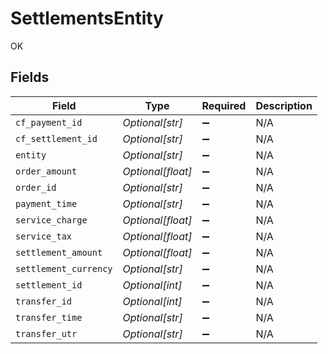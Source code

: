 # SettlementsEntity

OK


## Fields

| Field                 | Type                  | Required              | Description           |
| --------------------- | --------------------- | --------------------- | --------------------- |
| `cf_payment_id`       | *Optional[str]*       | :heavy_minus_sign:    | N/A                   |
| `cf_settlement_id`    | *Optional[str]*       | :heavy_minus_sign:    | N/A                   |
| `entity`              | *Optional[str]*       | :heavy_minus_sign:    | N/A                   |
| `order_amount`        | *Optional[float]*     | :heavy_minus_sign:    | N/A                   |
| `order_id`            | *Optional[str]*       | :heavy_minus_sign:    | N/A                   |
| `payment_time`        | *Optional[str]*       | :heavy_minus_sign:    | N/A                   |
| `service_charge`      | *Optional[float]*     | :heavy_minus_sign:    | N/A                   |
| `service_tax`         | *Optional[float]*     | :heavy_minus_sign:    | N/A                   |
| `settlement_amount`   | *Optional[float]*     | :heavy_minus_sign:    | N/A                   |
| `settlement_currency` | *Optional[str]*       | :heavy_minus_sign:    | N/A                   |
| `settlement_id`       | *Optional[int]*       | :heavy_minus_sign:    | N/A                   |
| `transfer_id`         | *Optional[int]*       | :heavy_minus_sign:    | N/A                   |
| `transfer_time`       | *Optional[str]*       | :heavy_minus_sign:    | N/A                   |
| `transfer_utr`        | *Optional[str]*       | :heavy_minus_sign:    | N/A                   |